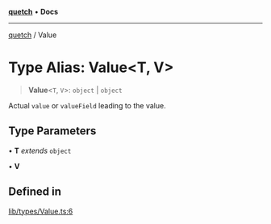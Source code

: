 [**quetch**](../README.md) • **Docs**

***

[quetch](../README.md) / Value

# Type Alias: Value\<T, V\>

> **Value**\<`T`, `V`\>: `object` \| `object`

Actual `value` or `valueField` leading to the value.

## Type Parameters

• **T** *extends* `object`

• **V**

## Defined in

[lib/types/Value.ts:6](https://github.com/nevoland/quetch/blob/b70842cb9761fe7c217edef26e0fbc90449abccb/lib/types/Value.ts#L6)
